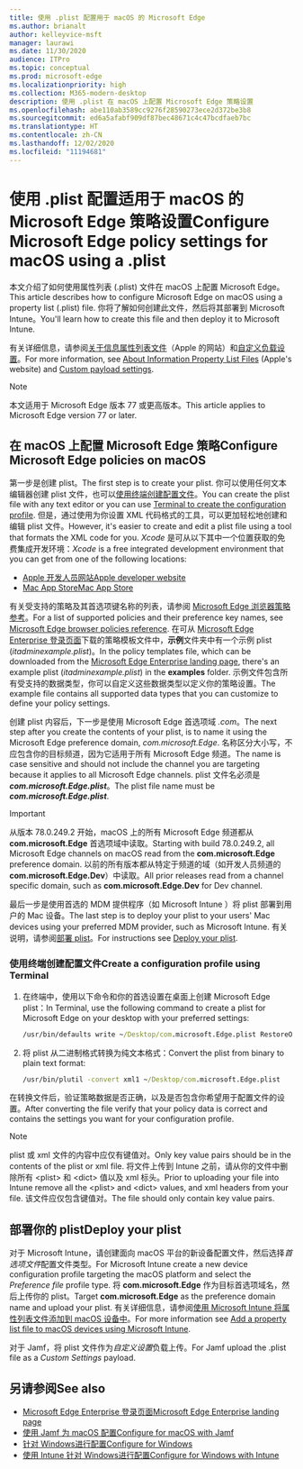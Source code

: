 ```yaml
---
title: 使用 .plist 配置用于 macOS 的 Microsoft Edge
ms.author: brianalt
author: kelleyvice-msft
manager: laurawi
ms.date: 11/30/2020
audience: ITPro
ms.topic: conceptual
ms.prod: microsoft-edge
ms.localizationpriority: high
ms.collection: M365-modern-desktop
description: 使用 .plist 在 macOS 上配置 Microsoft Edge 策略设置
ms.openlocfilehash: abe110ab3589cc9276f28590273ece2d372be3b8
ms.sourcegitcommit: ed6a5afabf909df87bec48671c4c47bcdfaeb7bc
ms.translationtype: HT
ms.contentlocale: zh-CN
ms.lasthandoff: 12/02/2020
ms.locfileid: "11194681"
---
```

# <span data-ttu-id="b3afa-103">使用 .plist 配置适用于 macOS 的 Microsoft Edge 策略设置</span><span class="sxs-lookup"><span data-stu-id="b3afa-103">Configure Microsoft Edge policy settings for macOS using a .plist</span></span>

<span data-ttu-id="b3afa-104">本文介绍了如何使用属性列表 (.plist) 文件在 macOS 上配置 Microsoft Edge。</span><span class="sxs-lookup"><span data-stu-id="b3afa-104">This article describes how to configure Microsoft Edge on macOS using a property list (.plist) file.</span></span> <span data-ttu-id="b3afa-105">你将了解如何创建此文件，然后将其部署到 Microsoft Intune。</span><span class="sxs-lookup"><span data-stu-id="b3afa-105">You'll learn how to create this file and then deploy it to Microsoft Intune.</span></span>

<span data-ttu-id="b3afa-106">有关详细信息，请参阅[关于信息属性列表文件](https://developer.apple.com/library/archive/documentation/General/Reference/InfoPlistKeyReference/Articles/AboutInformationPropertyListFiles.html)（Apple 的网站）和[自定义负载设置](https://support.apple.com/guide/mdm/custom-mdm9abbdbe7/1/web/1)。</span><span class="sxs-lookup"><span data-stu-id="b3afa-106">For more information, see [About Information Property List Files](https://developer.apple.com/library/archive/documentation/General/Reference/InfoPlistKeyReference/Articles/AboutInformationPropertyListFiles.html) (Apple's website) and [Custom payload settings](https://support.apple.com/guide/mdm/custom-mdm9abbdbe7/1/web/1).</span></span>

> [!NOTE]
> <span data-ttu-id="b3afa-107">本文适用于 Microsoft Edge 版本 77 或更高版本。</span><span class="sxs-lookup"><span data-stu-id="b3afa-107">This article applies to Microsoft Edge version 77 or later.</span></span>

## <span data-ttu-id="b3afa-108">在 macOS 上配置 Microsoft Edge 策略</span><span class="sxs-lookup"><span data-stu-id="b3afa-108">Configure Microsoft Edge policies on macOS</span></span>

<span data-ttu-id="b3afa-109">第一步是创建 plist。</span><span class="sxs-lookup"><span data-stu-id="b3afa-109">The first step is to create your plist.</span></span> <span data-ttu-id="b3afa-110">你可以使用任何文本编辑器创建 plist 文件，也可以[使用终端创建配置文件](#create-a-configuration-profile-using-terminal)。</span><span class="sxs-lookup"><span data-stu-id="b3afa-110">You can create the plist file with any text editor or you can use [Terminal to create the configuration profile](#create-a-configuration-profile-using-terminal).</span></span> <span data-ttu-id="b3afa-111">但是，通过使用为你设置 XML 代码格式的工具，可以更加轻松地创建和编辑 plist 文件。</span><span class="sxs-lookup"><span data-stu-id="b3afa-111">However, it's easier to create and edit a plist file using a tool that formats the XML code for you.</span></span> <span data-ttu-id="b3afa-112">*Xcode* 是可从以下其中一个位置获取的免费集成开发环境：</span><span class="sxs-lookup"><span data-stu-id="b3afa-112">*Xcode* is a free integrated development environment that you can get from one of the following locations:</span></span>

- [<span data-ttu-id="b3afa-113">Apple 开发人员网站</span><span class="sxs-lookup"><span data-stu-id="b3afa-113">Apple developer website</span></span>](https://developer.apple.com/xcode/)
- [<span data-ttu-id="b3afa-114">Mac App Store</span><span class="sxs-lookup"><span data-stu-id="b3afa-114">Mac App Store</span></span>](https://apps.apple.com/app/xcode/id497799835?mt=12)

<span data-ttu-id="b3afa-115">有关受支持的策略及其首选项键名称的列表，请参阅 [Microsoft Edge 浏览器策略参考](microsoft-edge-policies.md)。</span><span class="sxs-lookup"><span data-stu-id="b3afa-115">For a list of supported policies and their preference key names, see [Microsoft Edge browser policies reference](microsoft-edge-policies.md).</span></span> <span data-ttu-id="b3afa-116">在可从 [Microsoft Edge Enterprise 登录页面](https://aka.ms/EdgeEnterprise)下载的策略模板文件中，**示例**文件夹中有一个示例 plist (*itadminexample.plist*)。</span><span class="sxs-lookup"><span data-stu-id="b3afa-116">In the policy templates file, which can be downloaded from the [Microsoft Edge Enterprise landing page](https://aka.ms/EdgeEnterprise), there's an example plist (*itadminexample.plist*) in the **examples** folder.</span></span> <span data-ttu-id="b3afa-117">示例文件包含所有受支持的数据类型，你可以自定义这些数据类型以定义你的策略设置。</span><span class="sxs-lookup"><span data-stu-id="b3afa-117">The example file contains all supported data types that you can customize to define your policy settings.</span></span> 

<span data-ttu-id="b3afa-118">创建 plist 内容后，下一步是使用 Microsoft Edge 首选项域 *.com*。</span><span class="sxs-lookup"><span data-stu-id="b3afa-118">The next step after you create the contents of your plist, is to name it using the Microsoft Edge preference domain, *com.microsoft.Edge*.</span></span> <span data-ttu-id="b3afa-119">名称区分大小写，不应包含你的目标频道，因为它适用于所有 Microsoft Edge 频道。</span><span class="sxs-lookup"><span data-stu-id="b3afa-119">The name is case sensitive and should not include the channel you are targeting because it applies to all Microsoft Edge channels.</span></span> <span data-ttu-id="b3afa-120">plist 文件名必须是 **_com.microsoft.Edge.plist_**。</span><span class="sxs-lookup"><span data-stu-id="b3afa-120">The plist file name must be **_com.microsoft.Edge.plist_**.</span></span>

> [!IMPORTANT]
> <span data-ttu-id="b3afa-121">从版本 78.0.249.2 开始，macOS 上的所有 Microsoft Edge 频道都从 **com.microsoft.Edge** 首选项域中读取。</span><span class="sxs-lookup"><span data-stu-id="b3afa-121">Starting with build 78.0.249.2, all Microsoft Edge channels on macOS read from the **com.microsoft.Edge** preference domain.</span></span> <span data-ttu-id="b3afa-122">以前的所有版本都从特定于频道的域（如开发人员频道的 **com.microsoft.Edge.Dev**）中读取。</span><span class="sxs-lookup"><span data-stu-id="b3afa-122">All prior releases read from a channel specific domain, such as **com.microsoft.Edge.Dev** for Dev channel.</span></span>

<span data-ttu-id="b3afa-123">最后一步是使用首选的 MDM 提供程序（如 Microsoft Intune ）将 plist 部署到用户的 Mac 设备。</span><span class="sxs-lookup"><span data-stu-id="b3afa-123">The last step is to deploy your plist to your users' Mac devices using your preferred MDM provider, such as Microsoft Intune.</span></span> <span data-ttu-id="b3afa-124">有关说明，请参阅[部署 plist](#deploy-your-plist)。</span><span class="sxs-lookup"><span data-stu-id="b3afa-124">For instructions see [Deploy your plist](#deploy-your-plist).</span></span>

### <span data-ttu-id="b3afa-125">使用终端创建配置文件</span><span class="sxs-lookup"><span data-stu-id="b3afa-125">Create a configuration profile using Terminal</span></span>

1. <span data-ttu-id="b3afa-126">在终端中，使用以下命令和你的首选设置在桌面上创建 Microsoft Edge plist：</span><span class="sxs-lookup"><span data-stu-id="b3afa-126">In Terminal, use the following command to create a plist for Microsoft Edge on your desktop with your preferred settings:</span></span>

   ```cmd
   /usr/bin/defaults write ~/Desktop/com.microsoft.Edge.plist RestoreOnStartup -int 1
   ```

2. <span data-ttu-id="b3afa-127">将 plist 从二进制格式转换为纯文本格式：</span><span class="sxs-lookup"><span data-stu-id="b3afa-127">Convert the plist from binary to plain text format:</span></span>

   ```cmd
   /usr/bin/plutil -convert xml1 ~/Desktop/com.microsoft.Edge.plist
   ```

<span data-ttu-id="b3afa-128">在转换文件后，验证策略数据是否正确，以及是否包含你希望用于配置文件的设置。</span><span class="sxs-lookup"><span data-stu-id="b3afa-128">After converting the file verify that your policy data is correct and contains the settings you want for your configuration profile.</span></span>

> [!NOTE]
> <span data-ttu-id="b3afa-129">plist 或 xml 文件的内容中应仅有键值对。</span><span class="sxs-lookup"><span data-stu-id="b3afa-129">Only key value pairs should be in the contents of the plist or xml file.</span></span> <span data-ttu-id="b3afa-130">将文件上传到 Intune 之前，请从你的文件中删除所有 \<plist> 和 \<dict> 值以及 xml 标头。</span><span class="sxs-lookup"><span data-stu-id="b3afa-130">Prior to uploading your file into Intune remove all the \<plist> and \<dict> values, and xml headers from your file.</span></span> <span data-ttu-id="b3afa-131">该文件应仅包含键值对。</span><span class="sxs-lookup"><span data-stu-id="b3afa-131">The file should only contain key value pairs.</span></span>

## <span data-ttu-id="b3afa-132">部署你的 plist</span><span class="sxs-lookup"><span data-stu-id="b3afa-132">Deploy your plist</span></span>

<span data-ttu-id="b3afa-133">对于 Microsoft Intune，请创建面向 macOS 平台的新设备配置文件，然后选择*首选项文件*配置文件类型。</span><span class="sxs-lookup"><span data-stu-id="b3afa-133">For Microsoft Intune create a new device configuration profile targeting the macOS platform and select the *Preference file* profile type.</span></span> <span data-ttu-id="b3afa-134">将 **com.microsoft.Edge** 作为目标首选项域名，然后上传你的 plist。</span><span class="sxs-lookup"><span data-stu-id="b3afa-134">Target **com.microsoft.Edge** as the preference domain name and upload your plist.</span></span> <span data-ttu-id="b3afa-135">有关详细信息，请参阅[使用 Microsoft Intune 将属性列表文件添加到 macOS 设备中](https://docs.microsoft.com/intune/configuration/preference-file-settings-macos)。</span><span class="sxs-lookup"><span data-stu-id="b3afa-135">For more information see [Add a property list file to macOS devices using Microsoft Intune](https://docs.microsoft.com/intune/configuration/preference-file-settings-macos).</span></span>

<span data-ttu-id="b3afa-136">对于 Jamf，将 plist 文件作为*自定义设置*负载上传。</span><span class="sxs-lookup"><span data-stu-id="b3afa-136">For Jamf upload the .plist file as a *Custom Settings* payload.</span></span>

## <span data-ttu-id="b3afa-137">另请参阅</span><span class="sxs-lookup"><span data-stu-id="b3afa-137">See also</span></span>

- [<span data-ttu-id="b3afa-138">Microsoft Edge Enterprise 登录页面</span><span class="sxs-lookup"><span data-stu-id="b3afa-138">Microsoft Edge Enterprise landing page</span></span>](https://aka.ms/EdgeEnterprise)
- [<span data-ttu-id="b3afa-139">使用 Jamf 为 macOS 配置</span><span class="sxs-lookup"><span data-stu-id="b3afa-139">Configure for macOS with Jamf</span></span>](configure-microsoft-edge-on-mac-jamf.md)
- [<span data-ttu-id="b3afa-140">针对 Windows进行配置</span><span class="sxs-lookup"><span data-stu-id="b3afa-140">Configure for Windows</span></span>](configure-microsoft-edge.md)
- [<span data-ttu-id="b3afa-141">使用 Intune 针对 Windows进行配置</span><span class="sxs-lookup"><span data-stu-id="b3afa-141">Configure for Windows with Intune</span></span>](configure-edge-with-intune.md)
